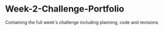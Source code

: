 # Week-2-Challenge-Portfolio
Containing the full week's challenge including planning, code and revisions
